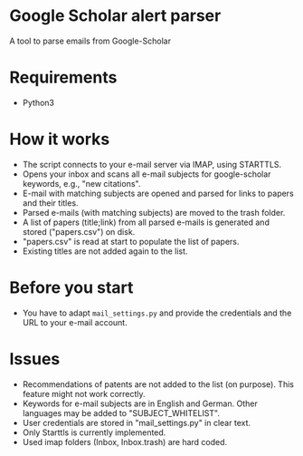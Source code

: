 # Google Scholar alert parser

A tool to parse emails from Google-Scholar 

# Requirements

* Python3

# How it works

* The script connects to your e-mail server via IMAP, using STARTTLS.
* Opens your inbox and scans all e-mail subjects for google-scholar keywords, e.g., "new citations".
* E-mail with matching subjects are opened and parsed for links to papers and their titles.
* Parsed e-mails (with matching subjects) are moved to the trash folder.
* A list of papers (title;link) from all parsed e-mails is generated and stored ("papers.csv") on disk.
* "papers.csv" is read at start to populate the list of papers.
* Existing titles are not added again to the list.

# Before you start

* You have to adapt `mail_settings.py` and provide the credentials and the URL to your e-mail account.
  
# Issues

* Recommendations of patents are not added to the list (on purpose). This feature might not work correctly.
* Keywords for e-mail subjects are in English and German. Other languages may be added to "SUBJECT_WHITELIST".
* User credentials are stored in "mail_settings.py" in clear text.
* Only Starttls is currently implemented.
* Used imap folders (Inbox, Inbox.trash) are hard coded.

